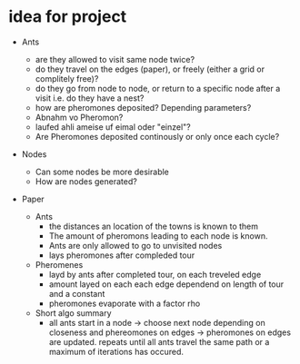 # idea for project

* Ants
  * are they allowed to visit same node twice?
  * do they travel on the edges (paper), or freely (either a grid or complitely free)?
  * do they go from node to node, or return to a specific node after a visit i.e. do they have a nest?
  * how are pheromones deposited? Depending parameters?
  * Abnahm vo Pheromon?
  * laufed ahli ameise uf eimal oder "einzel"?
  * Are Pheromones deposited continously or only once each cycle?

* Nodes
  * Can some nodes be more desirable
  * How are nodes generated?

* Paper
  * Ants
    * the distances an location of the towns is known to them
    * The amount of pheromons leading to each node is known.
    * Ants are only allowed to go to unvisited nodes
    * lays pheromones after compleded tour
  * Pheromenes
    * layd by ants after completed tour, on each treveled edge
    * amount layed on each each edge dependend on length of tour and a constant
    * pheromones evaporate with a factor rho
  * Short algo summary
    * all ants start in a node -> choose next node depending on closeness and phereomones on edges -> pheromones on edges are updated. repeats until all ants travel the same path or a maximum of iterations has occured.

